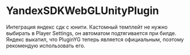 # YandexSDKWebGLUnityPlugin
Интеграция яндекс сдк с юнити.
Кастомный темплейт не нужно выбирать в Player Settings, он автоматом подтягивается при билде.
Яндекс выкатил, что PluginYG теперь является официальным, поэтому рекомендую использовать его.
